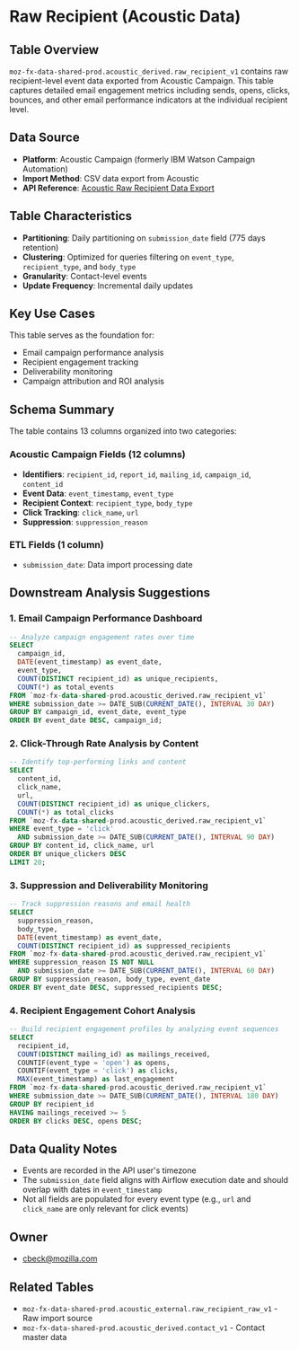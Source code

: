 # Raw Recipient (Acoustic Data)

## Table Overview

`moz-fx-data-shared-prod.acoustic_derived.raw_recipient_v1` contains raw recipient-level event data exported from Acoustic Campaign. This table captures detailed email engagement metrics including sends, opens, clicks, bounces, and other email performance indicators at the individual recipient level.

## Data Source

- **Platform**: Acoustic Campaign (formerly IBM Watson Campaign Automation)
- **Import Method**: CSV data export from Acoustic
- **API Reference**: [Acoustic Raw Recipient Data Export](https://developer.goacoustic.com/acoustic-campaign/reference/rawrecipientdataexport)

## Table Characteristics

- **Partitioning**: Daily partitioning on `submission_date` field (775 days retention)
- **Clustering**: Optimized for queries filtering on `event_type`, `recipient_type`, and `body_type`
- **Granularity**: Contact-level events
- **Update Frequency**: Incremental daily updates

## Key Use Cases

This table serves as the foundation for:
- Email campaign performance analysis
- Recipient engagement tracking
- Deliverability monitoring
- Campaign attribution and ROI analysis

## Schema Summary

The table contains 13 columns organized into two categories:

### Acoustic Campaign Fields (12 columns)
- **Identifiers**: `recipient_id`, `report_id`, `mailing_id`, `campaign_id`, `content_id`
- **Event Data**: `event_timestamp`, `event_type`
- **Recipient Context**: `recipient_type`, `body_type`
- **Click Tracking**: `click_name`, `url`
- **Suppression**: `suppression_reason`

### ETL Fields (1 column)
- `submission_date`: Data import processing date

## Downstream Analysis Suggestions

### 1. Email Campaign Performance Dashboard
```sql
-- Analyze campaign engagement rates over time
SELECT
  campaign_id,
  DATE(event_timestamp) as event_date,
  event_type,
  COUNT(DISTINCT recipient_id) as unique_recipients,
  COUNT(*) as total_events
FROM `moz-fx-data-shared-prod.acoustic_derived.raw_recipient_v1`
WHERE submission_date >= DATE_SUB(CURRENT_DATE(), INTERVAL 30 DAY)
GROUP BY campaign_id, event_date, event_type
ORDER BY event_date DESC, campaign_id;
```

### 2. Click-Through Rate Analysis by Content
```sql
-- Identify top-performing links and content
SELECT
  content_id,
  click_name,
  url,
  COUNT(DISTINCT recipient_id) as unique_clickers,
  COUNT(*) as total_clicks
FROM `moz-fx-data-shared-prod.acoustic_derived.raw_recipient_v1`
WHERE event_type = 'click'
  AND submission_date >= DATE_SUB(CURRENT_DATE(), INTERVAL 90 DAY)
GROUP BY content_id, click_name, url
ORDER BY unique_clickers DESC
LIMIT 20;
```

### 3. Suppression and Deliverability Monitoring
```sql
-- Track suppression reasons and email health
SELECT
  suppression_reason,
  body_type,
  DATE(event_timestamp) as event_date,
  COUNT(DISTINCT recipient_id) as suppressed_recipients
FROM `moz-fx-data-shared-prod.acoustic_derived.raw_recipient_v1`
WHERE suppression_reason IS NOT NULL
  AND submission_date >= DATE_SUB(CURRENT_DATE(), INTERVAL 60 DAY)
GROUP BY suppression_reason, body_type, event_date
ORDER BY event_date DESC, suppressed_recipients DESC;
```

### 4. Recipient Engagement Cohort Analysis
```sql
-- Build recipient engagement profiles by analyzing event sequences
SELECT
  recipient_id,
  COUNT(DISTINCT mailing_id) as mailings_received,
  COUNTIF(event_type = 'open') as opens,
  COUNTIF(event_type = 'click') as clicks,
  MAX(event_timestamp) as last_engagement
FROM `moz-fx-data-shared-prod.acoustic_derived.raw_recipient_v1`
WHERE submission_date >= DATE_SUB(CURRENT_DATE(), INTERVAL 180 DAY)
GROUP BY recipient_id
HAVING mailings_received >= 5
ORDER BY clicks DESC, opens DESC;
```

## Data Quality Notes

- Events are recorded in the API user's timezone
- The `submission_date` field aligns with Airflow execution date and should overlap with dates in `event_timestamp`
- Not all fields are populated for every event type (e.g., `url` and `click_name` are only relevant for click events)

## Owner

- cbeck@mozilla.com

## Related Tables

- `moz-fx-data-shared-prod.acoustic_external.raw_recipient_raw_v1` - Raw import source
- `moz-fx-data-shared-prod.acoustic_derived.contact_v1` - Contact master data
